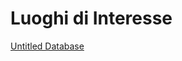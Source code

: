 # Luoghi di Interesse

[Untitled Database](Luoghi%20di%20Interesse%206dad974b40da40d39baa6b6099fa25ab/Untitled%20Database%20765720d0312f4f0198e17c885b88af81.csv)